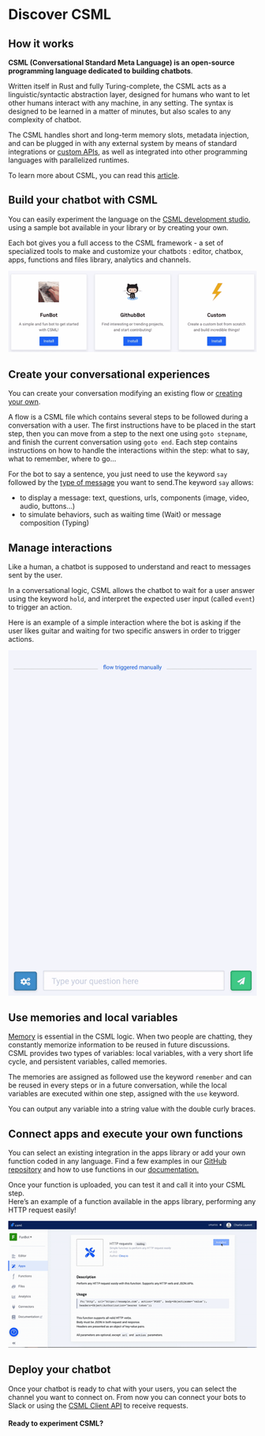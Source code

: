# Discover CSML

## How it works

**CSML \(Conversational Standard Meta Language\) is an open-source programming language dedicated to building chatbots**.

Written itself in Rust and fully Turing-complete, the CSML acts as a linguistic/syntactic abstraction layer, designed for humans who want to let other humans interact with any machine, in any setting. The syntax is designed to be learned in a matter of minutes, but also scales to any complexity of chatbot.

The CSML handles short and long-term memory slots, metadata injection, and can be plugged in with any external system by means of standard integrations or [custom APIs](../channels/api/chat-api.md), as well as integrated into other programming languages with parallelized runtimes.

To learn more about CSML, you can read this [article](https://medium.com/clevyio/announcing-csml-a-new-open-source-language-to-easily-build-full-featured-chatbots-3787e43ab707).

## Build your chatbot with CSML

You can easily experiment the language on the [CSML development studio](https://studio.csml.dev/), using a sample bot available in your library or by creating your own.

Each bot gives you a full access to the CSML framework - a set of specialized tools to make and customize your chatbots : editor, chatbox, apps, functions and files library, analytics and channels.

![](../.gitbook/assets/gs-bots.gif)

## **Create your conversational experiences**

You can create your conversation modifying an existing flow or [creating your own](create-your-first-bot.md).

A flow is a CSML file which contains several steps to be followed during a conversation with a user. The first instructions have to be placed in the start step, then you can move from a step to the next one using `goto stepname`, and finish the current conversation using `goto end`. Each step contains instructions on how to handle the interactions within the step: what to say, what to remember, where to go...

For the bot to say a sentence, you just need to use the keyword `say` followed by the [type of message](../key-concepts/sending-messages.md#message-types) you want to send.The keyword `say` allows:

* to display a message: text, questions, urls, components \(image, video, audio, buttons…\)
* to simulate behaviors, such as waiting time \(Wait\) or message composition \(Typing\)

## **Manage interactions**

Like a human, a chatbot is supposed to understand and react to messages sent by the user.

In a conversational logic, CSML allows the chatbot to wait for a user answer using the keyword `hold`, and interpret the expected user input \(called `event`\) to trigger an action.

Here is an example of a simple interaction where the bot is asking if the user likes guitar and waiting for two specific answers in order to trigger actions.

![](../.gitbook/assets/gs-interactions.gif)

## **Use memories and local variables**

[Memory](https://docs.csml.dev/#memory-and-local-variables) is essential in the CSML logic. When two people are chatting, they constantly memorize information to be reused in future discussions.  
CSML provides two types of variables: local variables, with a very short life cycle, and persistent variables, called memories.

The memories are assigned as followed use the keyword `remember` and can be reused in every steps or in a future conversation, while the local variables are executed within one step, assigned with the `use` keyword.

You can output any variable into a string value with the double curly braces.

## **Connect apps and execute your own functions**

You can select an existing integration in the apps library or add your own function coded in any language. Find a few examples in our [GitHub repository](https://github.com/CSML-by-Clevy) and how to use functions in our [documentation.](https://docs.csml.dev/#custom-code-execution)

Once your function is uploaded, you can test it and call it into your CSML step.  
Here’s an example of a function available in the apps library, performing any HTTP request easily!

![](../.gitbook/assets/gs-functions.gif)

## **Deploy your chatbot**

Once your chatbot is ready to chat with your users, you can select the channel you want to connect on. From now you can connect your bots to Slack or using the [CSML Client API](https://docs.csml.dev/api) to receive requests.

#### **Ready to experiment CSML?**




